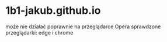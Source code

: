 # 1b1-jakub.github.io
może nie działać poprawnie na przeglądarce Opera
sprawdzone przeglądarki: edge i chrome
